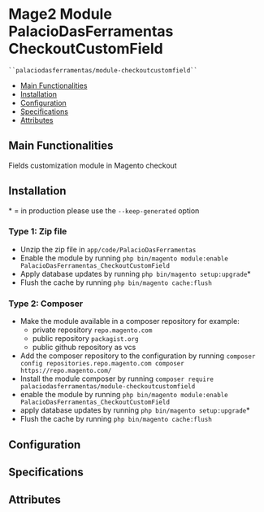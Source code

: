 # Mage2 Module PalacioDasFerramentas CheckoutCustomField

    ``palaciodasferramentas/module-checkoutcustomfield``

 - [Main Functionalities](#markdown-header-main-functionalities)
 - [Installation](#markdown-header-installation)
 - [Configuration](#markdown-header-configuration)
 - [Specifications](#markdown-header-specifications)
 - [Attributes](#markdown-header-attributes)


## Main Functionalities
Fields customization module in Magento checkout

## Installation
\* = in production please use the `--keep-generated` option

### Type 1: Zip file

 - Unzip the zip file in `app/code/PalacioDasFerramentas`
 - Enable the module by running `php bin/magento module:enable PalacioDasFerramentas_CheckoutCustomField`
 - Apply database updates by running `php bin/magento setup:upgrade`\*
 - Flush the cache by running `php bin/magento cache:flush`

### Type 2: Composer

 - Make the module available in a composer repository for example:
    - private repository `repo.magento.com`
    - public repository `packagist.org`
    - public github repository as vcs
 - Add the composer repository to the configuration by running `composer config repositories.repo.magento.com composer https://repo.magento.com/`
 - Install the module composer by running `composer require palaciodasferramentas/module-checkoutcustomfield`
 - enable the module by running `php bin/magento module:enable PalacioDasFerramentas_CheckoutCustomField`
 - apply database updates by running `php bin/magento setup:upgrade`\*
 - Flush the cache by running `php bin/magento cache:flush`


## Configuration




## Specifications




## Attributes


